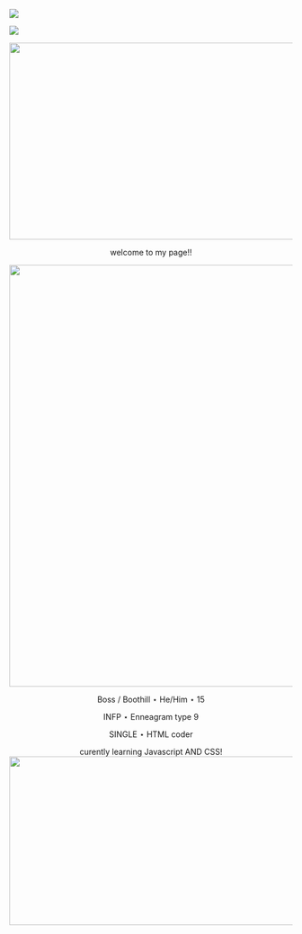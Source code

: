 ![](https://lastfm-recently-played.vercel.app/api?user=bugged_outtt&count=1)

![](https://komarev.com/ghpvc/?username=TH3B0SS-M4N&color=yellow)

<p align="center">

  <img width="820" height="350" src="https://i.pinimg.com/736x/31/af/84/31af84fbb07f41468cdc3b44def25b6e.jpg"> 
  
  <p align="center">
  welcome to my page!!
  
<p align="center">
  
  <img width="750" height="750" src="https://64.media.tumblr.com/fb702cea41a759d8d58331122972cd00/34a362979340b1ef-2a/s1280x1920/9449c7da30882aa46a246e64cee84bd9daba8032.pnj">

<p align="center">
Boss / Boothill ⋆ He/Him ⋆ 15
<p align="center">
INFP ⋆ Enneagram type 9
<p align="center">
SINGLE ⋆ HTML coder 
<p align="center">
curently learning Javascript AND CSS!

  <img width="850" height="300" src="https://64.media.tumblr.com/f6e16cd2a8ef4683f8134daea11842e8/b85385295494c507-30/s2048x3072/7cade7acff0a75da5de30b481cb0c265512f7b97.pnj">
